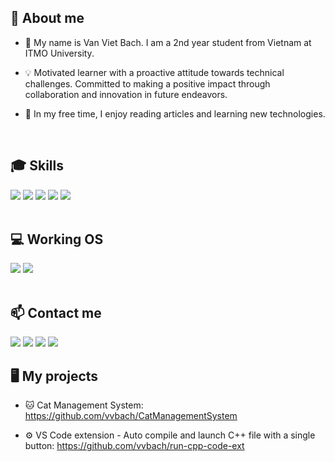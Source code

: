 <h2> 📝 About me </h2>

- 👋 My name is Van Viet Bach. I am a 2nd year student from Vietnam at ITMO University.
  
- 💡 Motivated learner with a proactive attitude towards technical challenges. Committed to making a positive impact through collaboration and innovation in future endeavors.
  
- 🌱 In my free time, I enjoy reading articles and learning new technologies.

<br>

<h2>🎓 Skills</h2>
<div align="left">
    <img src="https://img.shields.io/badge/C-00599C?style=for-the-badge&logo=c&logoColor=white">
    <img src="https://img.shields.io/badge/C%2B%2B-00599C?style=for-the-badge&logo=c%2B%2B&logoColor=white">
    <img src="https://img.shields.io/badge/Python-306998?style=for-the-badge&logo=python&logoColor=yellow">
    <img src="https://img.shields.io/badge/javascript-yellow?style=for-the-badge&logo=javascript&logoColor=white">
    <img src="https://img.shields.io/badge/java-%23ED8B00.svg?style=for-the-badge&logo=openjdk&logoColor=white">   
</div>

<br>

<h2>💻 Working OS</h2>
<div align="left">
    <img src="https://img.shields.io/badge/Ubuntu-E95420?style=for-the-badge&logo=ubuntu&logoColor=white">
    <img src="https://img.shields.io/badge/Windows-0078D6?style=for-the-badge&logo=windows&logoColor=white">
</div>

<br>

<h2>📫 Contact me</h2>
<div align="left">
    <a href="https://telegram.me/vvbach" target="_blank"><img src="https://img.shields.io/badge/Telegram-0088CC?style=for-the-badge&logo=telegram&logoColor=white"></a>
    <a href="https://www.facebook.com/bach.van.1044" target="_blank"><img src="https://img.shields.io/badge/Facebook-1877F2?style=for-the-badge&logo=facebook&logoColor=white"></a>
    <a href="https://www.linkedin.com/in/vvbach" target="_blank"><img src="https://img.shields.io/badge/LinkedIn-0077B5?style=for-the-badge&logo=linkedin&logoColor=white"></a>
    <a href="https://mail.google.com/mail/u/0/#search/vietbach0203%40gmail.com" target="_blank"><img src="https://img.shields.io/badge/Gmail-D14836?style=for-the-badge&logo=gmail&logoColor=white"></a>
</div>

<h2>🖥️ My projects</h2>

- 🐱 Cat Management System: https://github.com/vvbach/CatManagementSystem

- ⚙️ VS Code extension - Auto compile and launch C++ file with a single button: https://github.com/vvbach/run-cpp-code-ext 

